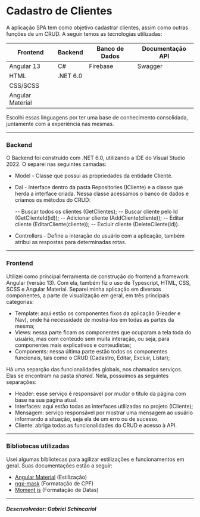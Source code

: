 # Cadastro de Clientes

A aplicação SPA tem como objetivo cadastrar clientes, assim como outras funções de um CRUD. A seguir temos as tecnologias utilizadas:

| Frontend | Backend | Banco de Dados | Documentação API |
| ------ | ------ | ------ | ------ |
| Angular 13 | C# | Firebase | Swagger
| HTML | .NET 6.0 |  | |
| CSS/SCSS |  |  | |
| Angular Material | | |

Escolhi essas linguagens por ter uma base de conhecimento consolidada, juntamente com a experiência nas mesmas.

---

### Backend 
O Backend foi construído com .NET 6.0, utilizando a IDE do Visual Studio 2022. 
O separei nas seguintes camadas: 
- Model - Classe que possui as propriedades da entidade Cliente.
- Dal - Interface dentro da pasta Repositories (ICliente) e a classe que herda a interface criada. Nessa classe acessamos o banco de dados e criamos os métodos do CRUD: 

    --  Buscar todos os clientes (GetClientes); 
    -- Buscar cliente pelo Id (GetClienteId(id)); 
    -- Adicionar cliente (AddCliente(cliente)); 
    -- Editar cliente (EditarCliente(cliente)); 
    -- Excluir cliente (DeleteCliente(id)). 

- Controllers - Define a interação do usuário com a aplicação, também atribui as respostas para determinadas rotas.

---

### Frontend

Utilizei como principal ferramenta de construção do frontend a framework Angular (versão 13). Com ela, também fiz o uso de Typescript, HTML, CSS, SCSS e Angular Material.
Separei minha aplicação em diversos componentes, a parte de visualização em geral, em três principais categorias: 
- Template: aqui estão os componentes fixos da aplicação (Header e Nav), onde há necessidade de mostrá-los em todas as partes da mesma;
- Views: nessa parte ficam os componentes que ocuparam a tela toda do usuário, mas com conteúdo sem muita interação, ou seja, para componentes mais explicativos e conteudistas;
- Components: nessa última parte estão todos os componentes funcionais, tais como o CRUD (Cadastro, Editar, Excluir, Listar);
 
Há uma separção das funcionalidades globais, nos chamados serviços. Elas se encontram na pasta *shared*. Nela, possuímos as seguintes separações:

- Header: esse serviço é responsável por mudar o título da página com base na sua página atual.
- Interfaces: aqui estão todas as interfaces utilizadas no projeto (ICliente);
- Mensagem: serviço responsável por mostrar uma mensagem ao usuário informando a situação, seja ela de um erro ou de sucesso.
- Cliente: abriga todas as funcionalidades do CRUD e acesso à API.

---

### Bibliotecas utilizadas 

Usei algumas bibliotecas para agilizar estilizações e funcionamentos em geral. Suas documentações estão a seguir:
- [Angular Material]  (Estilização) 
- [ngx-mask] (Formatação de CPF) 
- [Moment js] (Formatação de Datas)

---

##### _Desenvolvedor: Gabriel Schincariol_

   [Angular Material]: <https://material.angular.io>
   [ngx-mask]: <https://www.npmjs.com/package/ngx-mask/>
   [Moment js]: <https://momentjs.com>
